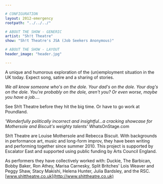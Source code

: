 ```yaml
---

# CONFIGURATION
layout: 2012-emergency
rootpath: "../../../"

# ABOUT THE SHOW - GENERIC
artist: "Sh!t Theatre"
show: "Sh!t Theatre's JSA (Job Seekers Anonymous)"

# ABOUT THE SHOW - LAYOUT
header_image: "header.jpg"

---
```


A unique and humorous exploration of the (un)employment situation in the UK today. Expect song, satire and a sharing of stories.    

*We all know someone who's on the dole. Your dad's on the dole. Your dog's on the dole. You're probably on the dole, aren't you? Or even worse, maybe you have a job....* 

See Sh!t Theatre before they hit the big time. Or have to go work at Poundland.                   

*'Wonderfully politically incorrect and insightful...a cracking showcase for Mothersole and Biscuit's weighty talents'* WhatsOnStage.com    

Sh!t Theatre are Louise Mothersole and Rebecca Biscuit. With backgrounds in performance art, music and long-form improv, they have been writing and performing together since summer 2010. This project is supported by Escalator East and supported using public funding by Arts Council England.     

As performers they have collectively worked with: Duckie, The Barbican, Bobby Baker, Ron Athey, Marisa Carnesky, Split Britches' Lois Weaver and Peggy Shaw, Stacy Makishi, Helena Hunter, Julia Bardsley, and the RSC.   
[www.shittheatre.co.uk](http://www.shittheatre.co.uk)  
